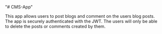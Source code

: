 "# CMS-App" 

This app allows users to post blogs and comment on the users blog posts. The app is securely authenticated with the JWT. The users will only be able to delete the posts or comments created by them. 

